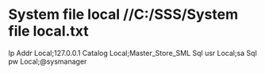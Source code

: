 # System file local //C:/SSS/System file local.txt
Ip Addr Local;127.0.0.1
Catalog Local;Master_Store_SML
Sql usr Local;sa
Sql pw Local;@sysmanager

